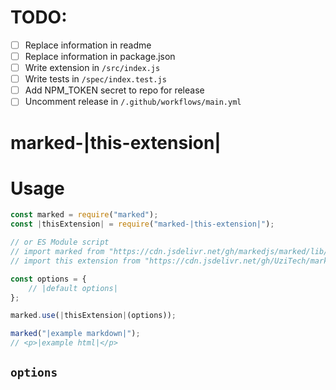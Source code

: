 <!-- The character `|` around a string denotes a place in this markdown file that needs to be changed for each extension. -->
<!-- You may also delete any comments you don't need anymore. -->

# TODO:

- [ ] Replace information in readme
- [ ] Replace information in package.json
- [ ] Write extension in `/src/index.js`
- [ ] Write tests in `/spec/index.test.js`
- [ ] Add NPM_TOKEN secret to repo for release
- [ ] Uncomment release in `/.github/workflows/main.yml`

<!-- Delete this line and above -->

# marked-|this-extension|
<!-- Description -->

# Usage
<!-- Show most examples of how to use this extension -->

```js
const marked = require("marked");
const |thisExtension| = require("marked-|this-extension|");

// or ES Module script
// import marked from "https://cdn.jsdelivr.net/gh/markedjs/marked/lib/marked.esm.js";
// import this extension from "https://cdn.jsdelivr.net/gh/UziTech/marked-|this-extension|/lib/index.mjs";

const options = {
	// |default options|
};

marked.use(|thisExtension|(options));

marked("|example markdown|");
// <p>|example html|</p>
```

## `options`

<!-- If there are no options you can delete this section -->
